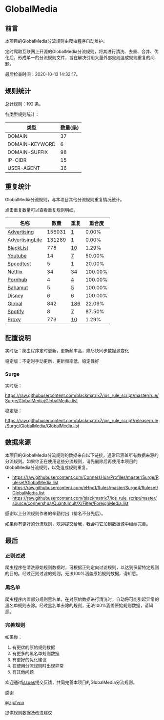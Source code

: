 # GlobalMedia

## 前言

本项目的GlobalMedia分流规则由爬虫程序自动维护。

定时爬取互联网上开源的GlobalMedia分流规则，将其进行清洗、去重、合并、优化后，形成单一的分流规则文件，旨在解决引用大量外部规则造成规则重复的问题。


最后检查时间：2020-10-13 14:32:17。

## 规则统计

总计规则：192 条。

各类型规则统计：

| 类型 | 数量(条) |
| ---- | ---- |
| DOMAIN | 37 |
| DOMAIN-KEYWORD | 6 |
| DOMAIN-SUFFIX | 98 |
| IP-CIDR | 15 |
| USER-AGENT | 36 |
## 重复统计

GlobalMedia分流规则，与本项目其他分流规则重复情况统计。

点击重复数量可以查看重复规则明细。

| 名称 | 数量 | 重复 | 重合度 |
| ---- | ---- | ---- | ------ |
|  [Advertising](https://github.com/blackmatrix7/ios_rule_script/tree/master/rule/Surge/Advertising)    | 156031   | [1](https://github.com/blackmatrix7/ios_rule_script/tree/master/rule/Repeat/GlobalMedia/Advertising.list)   |   0.00%  |
|  [AdvertisingLite](https://github.com/blackmatrix7/ios_rule_script/tree/master/rule/Surge/AdvertisingLite)    | 131289   | [1](https://github.com/blackmatrix7/ios_rule_script/tree/master/rule/Repeat/GlobalMedia/AdvertisingLite.list)   |   0.00%  |
|  [BlackList](https://github.com/blackmatrix7/ios_rule_script/tree/master/rule/Surge/BlackList)    | 778   | [10](https://github.com/blackmatrix7/ios_rule_script/tree/master/rule/Repeat/GlobalMedia/BlackList.list)   |   1.29%  |
|  [Youtube](https://github.com/blackmatrix7/ios_rule_script/tree/master/rule/Surge/Youtube)    | 14   | [7](https://github.com/blackmatrix7/ios_rule_script/tree/master/rule/Repeat/GlobalMedia/Youtube.list)   |   50.00%  |
|  [Speedtest](https://github.com/blackmatrix7/ios_rule_script/tree/master/rule/Surge/Speedtest)    | 5   | [1](https://github.com/blackmatrix7/ios_rule_script/tree/master/rule/Repeat/GlobalMedia/Speedtest.list)   |   20.00%  |
|  [Netflix](https://github.com/blackmatrix7/ios_rule_script/tree/master/rule/Surge/Netflix)    | 34   | [34](https://github.com/blackmatrix7/ios_rule_script/tree/master/rule/Repeat/GlobalMedia/Netflix.list)   |   100.00%  |
|  [Pornhub](https://github.com/blackmatrix7/ios_rule_script/tree/master/rule/Surge/Pornhub)    | 4   | [4](https://github.com/blackmatrix7/ios_rule_script/tree/master/rule/Repeat/GlobalMedia/Pornhub.list)   |   100.00%  |
|  [Bahamut](https://github.com/blackmatrix7/ios_rule_script/tree/master/rule/Surge/Bahamut)    | 5   | [5](https://github.com/blackmatrix7/ios_rule_script/tree/master/rule/Repeat/GlobalMedia/Bahamut.list)   |   100.00%  |
|  [Disney](https://github.com/blackmatrix7/ios_rule_script/tree/master/rule/Surge/Disney)    | 6   | [6](https://github.com/blackmatrix7/ios_rule_script/tree/master/rule/Repeat/GlobalMedia/Disney.list)   |   100.00%  |
|  [Global](https://github.com/blackmatrix7/ios_rule_script/tree/master/rule/Surge/Global)    | 842   | [186](https://github.com/blackmatrix7/ios_rule_script/tree/master/rule/Repeat/GlobalMedia/Global.list)   |   22.09%  |
|  [Spotify](https://github.com/blackmatrix7/ios_rule_script/tree/master/rule/Surge/Spotify)    | 8   | [7](https://github.com/blackmatrix7/ios_rule_script/tree/master/rule/Repeat/GlobalMedia/Spotify.list)   |   87.50%  |
|  [Proxy](https://github.com/blackmatrix7/ios_rule_script/tree/master/rule/Surge/Proxy)    | 773   | [10](https://github.com/blackmatrix7/ios_rule_script/tree/master/rule/Repeat/GlobalMedia/Proxy.list)   |   1.29%  |
## 配置说明

实时版：爬虫程序定时更新，更新频率高，能尽快同步数据源变化

稳定版：不定时手动更新，更新频率低，稳定性好

### Surge 
实时版：

https://raw.githubusercontent.com/blackmatrix7/ios_rule_script/master/rule/Surge/GlobalMedia/GlobalMedia.list

稳定版：

https://raw.githubusercontent.com/blackmatrix7/ios_rule_script/release/rule/Surge/GlobalMedia/GlobalMedia.list

## 数据来源

本项目的GlobalMedia分流规则的数据来自以下链接，通常已涵盖所有数据来源的分流规则。如果你正在使用这些分流规则，请先删除后再使用本项目的GlobalMedia分流规则，以免造成规则重复。

- https://raw.githubusercontent.com/ConnersHua/Profiles/master/Surge/Ruleset/GlobalMedia.list
- https://raw.githubusercontent.com/eHpo1/Rules/master/Surge4/Ruleset/GlobalMedia.list
- https://raw.githubusercontent.com/blackmatrix7/ios_rule_script/master/source/connershua/Quantumult/X/Filter/ForeignMedia.list


感谢以上分流规则作者的辛勤付出（排名不分先后）。

如果你有更好的分流规则，欢迎提交给我，我会将它加到数据源中继续完善。

## 最后

### 正则过滤

爬虫程序在清洗原始规则数据时，可根据正则定向过滤规则，以达到保留特定规则的目的。经过正则过滤的规则，无法100%涵盖原始规则数据，请知悉。

### 黑名单

爬虫程序内置部分规则黑名单，在对原始数据进行清洗时，自动将可能引起异常的黑名单规则去除。经过黑名单去除的规则，无法100%涵盖原始规则数据，请知悉。

### 完善规则

如果你：

1. 有更优的原始规则数据
2. 有更多的黑名单规则数据
3. 有更好的优化建议
4. 在使用分流规则时出现异常
5. 有其他问题

欢迎通过[issues](https://github.com/blackmatrix7/ios_rule_script/issues/new)提交反馈，共同完善本项目的GlobalMedia分流规则。

感谢

[@zjcfynn](https://github.com/zjcfynn)

提供规则数据及改进建议